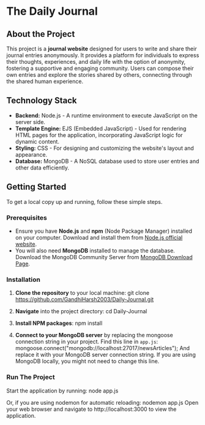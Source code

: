 # The Daily Journal

## About the Project

This project is a **journal website** designed for users to write and share their journal entries anonymously. It provides a platform for individuals to express their thoughts, experiences, and daily life with the option of anonymity, fostering a supportive and engaging community. Users can compose their own entries and explore the stories shared by others, connecting through the shared human experience.

## Technology Stack

- **Backend:** Node.js - A runtime environment to execute JavaScript on the server side.
- **Template Engine:** EJS (Embedded JavaScript) - Used for rendering HTML pages for the application, incorporating JavaScript logic for dynamic content.
- **Styling:** CSS - For designing and customizing the website's layout and appearance.
- **Database:** MongoDB - A NoSQL database used to store user entries and other data efficiently.

## Getting Started

To get a local copy up and running, follow these simple steps.

### Prerequisites

- Ensure you have **Node.js** and **npm** (Node Package Manager) installed on your computer. Download and install them from [Node.js official website](https://nodejs.org/).
- You will also need **MongoDB** installed to manage the database. Download the MongoDB Community Server from [MongoDB Download Page](https://www.mongodb.com/try/download/community).

### Installation

1. **Clone the repository** to your local machine:
git clone https://github.com/GandhiHarsh2003/Daily-Journal.git

2. **Navigate** into the project directory:
cd Daily-Journal

3. **Install NPM packages**:
npm install

4. **Connect to your MongoDB server** by replacing the mongoose connection string in your project. Find this line in `app.js`:
mongoose.connect("mongodb://localhost:27017/newsArticles");
And replace it with your MongoDB server connection string. If you are using MongoDB locally, you might not need to change this line.

### Run The Project
Start the application by running:
node app.js

Or, if you are using nodemon for automatic reloading:
nodemon app.js
Open your web browser and navigate to http://localhost:3000 to view the application.
